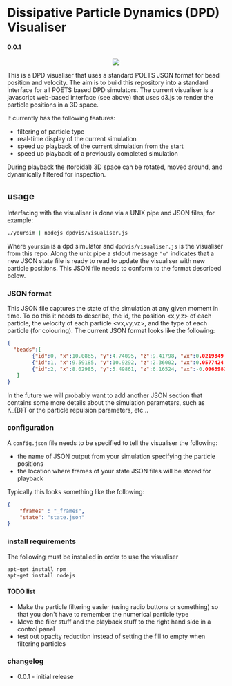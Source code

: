 # Dissipative Particle Dynamics (DPD) Visualiser 
#### 0.0.1

<p align="center">
    <img src="dpd_example.gif"/>
</p>

This is a DPD visualiser that uses a standard POETS JSON format for bead position and velocity. The aim is to build this repository into a standard interface for all POETS based DPD simulators. 
The current visualiser is a javascript web-based interface (see above) that uses d3.js to render the particle positions in a 3D space.

It currently has the following features:
* filtering of particle type
* real-time display of the current simulation
* speed up playback of the current simulation from the start
* speed up playback of a previously completed simulation

During playback the (toroidal) 3D space can be rotated, moved around, and dynamically filtered for inspection. 

## usage
Interfacing with the visualiser is done via a UNIX pipe and JSON files, for example:
```bash
./yoursim | nodejs dpdvis/visualiser.js
```
Where `yoursim` is a dpd simulator and `dpdvis/visualiser.js` is the visualiser from this repo.
Along the unix pipe a stdout message `"u"` indicates that a new JSON state file is ready to read to update the visualiser with new particle positions. This JSON file needs to conform to the format described below.  

### JSON format
This JSON file captures the state of the simulation at any given moment in time. To do this it needs to describe, the id, the position <x,y,z> of each particle, the velocity of each particle <vx,vy,vz>, and the type of each particle (for colouring). The current JSON format looks like the following:

```json
{
  "beads":[
        {"id":0, "x":10.0865, "y":4.74095, "z":9.41798, "vx":0.0219849, "vy":0.0437972, "vz":0.111897, "type":0},
        {"id":1, "x":9.59185, "y":10.9292, "z":2.36002, "vx":0.0577424, "vy":-0.0583262, "vz":-0.0547249, "type":1},
        {"id":2, "x":8.02985, "y":5.49861, "z":6.16524, "vx":-0.0968982, "vy":0.0434639, "vz":0.0509043, "type":2}
   ]
}

```

In the future we will probably want to add another JSON section that contains some more details about the simulation parameters, such as K_{B}T or the particle repulsion parameters, etc...  

### configuration
A `config.json` file needs to be specified to tell the visualiser the following:
* the name of JSON output from your simulation specifying the particle positions
* the location where frames of your state JSON files will be stored for playback

Typically this looks something like the following:

```json
{
    "frames" : "_frames",
    "state": "state.json"
}
```


### install requirements

The following must be installed in order to use the visualiser

```bash
apt-get install npm
apt-get install nodejs
```

#### TODO list

* Make the particle filtering easier (using radio buttons or something) so that you don't have to remember the numerical particle type
* Move the filer stuff and the playback stuff to the right hand side in a control panel
* test out opacity reduction instead of setting the fill to empty when filtering particles 


### changelog

* 0.0.1 - initial release
